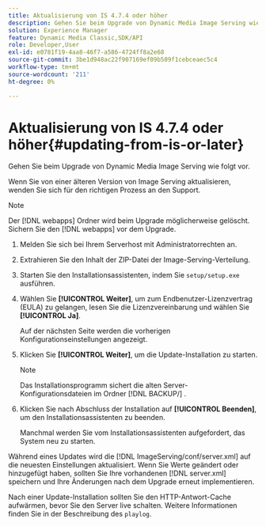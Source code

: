 ```yaml
---
title: Aktualisierung von IS 4.7.4 oder höher
description: Gehen Sie beim Upgrade von Dynamic Media Image Serving wie folgt vor.
solution: Experience Manager
feature: Dynamic Media Classic,SDK/API
role: Developer,User
exl-id: e0781f19-4aa8-46f7-a586-4724ff8a2e68
source-git-commit: 3be1d948ac22f907169ef09b509f1cebceaec5c4
workflow-type: tm+mt
source-wordcount: '211'
ht-degree: 0%

---
```


# Aktualisierung von IS 4.7.4 oder höher{#updating-from-is-or-later}

Gehen Sie beim Upgrade von Dynamic Media Image Serving wie folgt vor.

Wenn Sie von einer älteren Version von Image Serving aktualisieren, wenden Sie sich für den richtigen Prozess an den Support.

>[!NOTE]
>
>Der [!DNL webapps] Ordner wird beim Upgrade möglicherweise gelöscht. Sichern Sie den [!DNL webapps] vor dem Upgrade.

1. Melden Sie sich bei Ihrem Serverhost mit Administratorrechten an.
1. Extrahieren Sie den Inhalt der ZIP-Datei der Image-Serving-Verteilung.
1. Starten Sie den Installationsassistenten, indem Sie `setup/setup.exe` ausführen.
1. Wählen Sie **[!UICONTROL Weiter]**, um zum Endbenutzer-Lizenzvertrag (EULA) zu gelangen, lesen Sie die Lizenzvereinbarung und wählen Sie **[!UICONTROL Ja]**.

   Auf der nächsten Seite werden die vorherigen Konfigurationseinstellungen angezeigt.
1. Klicken Sie **[!UICONTROL Weiter]**, um die Update-Installation zu starten.

   >[!NOTE]
   >
   >Das Installationsprogramm sichert die alten Server-Konfigurationsdateien im Ordner [!DNL BACKUP/] .

1. Klicken Sie nach Abschluss der Installation auf **[!UICONTROL Beenden]**, um den Installationsassistenten zu beenden.

   Manchmal werden Sie vom Installationsassistenten aufgefordert, das System neu zu starten.

Während eines Updates wird die [!DNL ImageServing/conf/server.xml] auf die neuesten Einstellungen aktualisiert. Wenn Sie Werte geändert oder hinzugefügt haben, sollten Sie Ihre vorhandenen [!DNL server.xml] speichern und Ihre Änderungen nach dem Upgrade erneut implementieren.

Nach einer Update-Installation sollten Sie den HTTP-Antwort-Cache aufwärmen, bevor Sie den Server live schalten. Weitere Informationen finden Sie in der Beschreibung des `playlog`.
